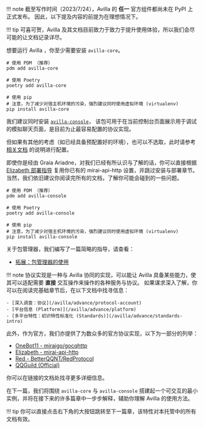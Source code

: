 !!! note
    截至写作时间（2023/7/24），Avilla 的 **任一** 官方组件都尚未在 PyPI 上正式发布。
    因此，以下提及内容的前提为在理想情况下。

!!! tip
    可喜可贺，Avilla 及其文档目前致力于致力于提升使用体验，所以我们会尽可能的让文档记录详尽。

想要运行 Avilla ，你至少需要安装 `avilla-core`。

```
# 使用 PDM （推荐）
pdm add avilla-core

# 使用 Poetry
poetry add avilla-core

# 使用 pip
# 注意，为了减少对宿主机环境的污染，强烈建议同时使用虚拟环境 (virtualenv)
pip install avilla-core
```

我们建议同时安装 [`avilla-console`](/avilla/other/deploy-protocols/console)，
该包可用于在当前控制台页面展示用于调试的模拟聊天页面，是目前为止最容易配置的协议实现。

但如果有其他的考虑（如已经具备预配置好的环境），也可以不选取，此时请参考 [相关文档](/avilla/other/deploy-protocols/) 的说明进行配置。

即使你是经由 Graia Ariadne，对我们已经有所认识与了解的话，你可以直接根据 [Elizabeth 部署指导](/avilla/other/deploy-protocols/mah) 复用你已有的 mirai-api-http 设置，并跳过安装与部署章节。当然，我们依旧建议你阅读完所有的文档，了解你可能会碰到的一些问题。

```
# 使用 PDM （推荐）
pdm add avilla-console

# 使用 Poetry
poetry add avilla-console

# 使用 pip
# 注意，为了减少对宿主机环境的污染，强烈建议同时使用虚拟环境 (virtualenv)
pip install avilla-console
```

关于包管理器，我们编写了一篇简略的指导，请查看：

- [拓展：包管理器的使用](/avilla/other/package-manager)

!!! note
    协议实现是一种与 Avilla 协同的实现，可以能让 Avilla 具备某些能力，使其可以适配需要 **直接** 交互操作来操作的各种服务与协议。
    如果谋求深入了解，你可以在阅读完基础章节后，在以下文档中找寻信息：

    - [深入调查：协议](/avilla/advance/protocol-account)
    - [平台信息 (Platform)](/avilla/advance/platform)
    - [多平台特性：初识特性标准化 (Standards)](/avilla/advance/standards-intro)

此外，作为官方，我们亦提供了为数众多的官方协议实现，以下为一部分的列举：

- [OneBot11 - miraigo/gocqhttp](/avilla/other/deploy-protocols/miraigo)
- [Elizabeth - mirai-api-http](/avilla/other/deploy-protocols/mah)
- [Red - BetterQQNT/RedProtocol](/avilla/other/deploy-protocols/red)
- [QQGuild (Official)](/avilla/other/deploy-protocols/qqguild-official)

你可以在链接的文档处找寻更多详细信息。

在下一篇，我们将围绕 `avilla-core` 与 `avilla-console` 搭建起一个可交互的最小实例，并将在接下来的许多篇章中一步步解释，辅助你理解 Avilla 的使用方法。

!!! tip
    你可以直接点击右下角的大按钮跳转至下一篇章，该特性对本托管中的所有文档有效。
